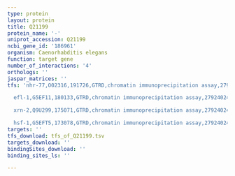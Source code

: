 ```yaml
---
type: protein
layout: protein
title: Q21199
protein_name: '-'
uniprot_accession: Q21199
ncbi_gene_id: '186961'
organism: Caenorhabditis elegans
function: target gene
number_of_interactions: '4'
orthologs: ''
jaspar_matrices: ''
tfs: 'nhr-77,O02316,191726,GTRD,chromatin immunoprecipitation assay,27924024%5Buid%5D,No

  efl-1,G5EF11,180133,GTRD,chromatin immunoprecipitation assay,27924024%5Buid%5D,No

  xrn-2,Q9U299,175071,GTRD,chromatin immunoprecipitation assay,27924024%5Buid%5D,No

  hsf-1,G5EFT5,173078,GTRD,chromatin immunoprecipitation assay,27924024%5Buid%5D,No'
targets: ''
tfs_download: tfs_of_Q21199.tsv
targets_download: ''
bindingSites_download: ''
binding_sites_ls: ''

---
```

